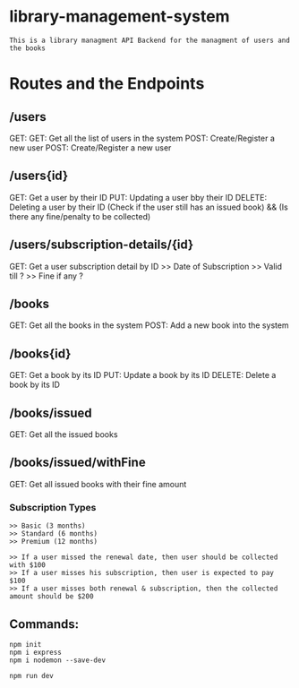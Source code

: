 # library-management-system
    This is a library managment API Backend for the managment of users and the books

# Routes and the Endpoints

## /users
GET: GET: Get all the list of users in the system POST: Create/Register a new user
POST: Create/Register a new user

## /users{id}
GET: Get a user by their ID
PUT: Updating a user bby their ID
DELETE: Deleting a user by their ID (Check if the user still has an issued book) && (Is there any fine/penalty to be collected)

## /users/subscription-details/{id}
GET: Get a user subscription detail by ID
    >> Date of Subscription
    >> Valid till ?
    >> Fine if any ?


## /books
GET: Get all the books in the system
POST: Add a new book into the system

## /books{id}
GET: Get a book by its ID
PUT: Update a book by its ID
DELETE: Delete a book by its ID

## /books/issued
GET: Get all the issued books

## /books/issued/withFine
GET: Get all issued books with their fine amount

### Subscription Types
    >> Basic (3 months)
    >> Standard (6 months)
    >> Premium (12 months)

    >> If a user missed the renewal date, then user should be collected with $100
    >> If a user misses his subscription, then user is expected to pay $100
    >> If a user misses both renewal & subscription, then the collected amount should be $200

## Commands:
    npm init
    npm i express
    npm i nodemon --save-dev

    npm run dev